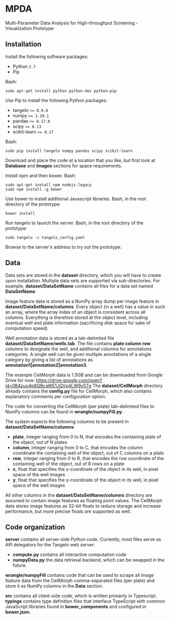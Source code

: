 # MPDA
Multi-Parameter Data Analysis for High-throughput Screening - Visualization Prototype

## Installation
Install the following software packages:
- Python `2.7`
- Pip

Bash:
```
sudo apt-get install python python-dev python-pip
```

Use Pip to install the following Python packages:
- tangelo `>= 0.9.0`
- numpy `>= 1.10.1`
- pandas `>= 0.17.0`
- scipy `>= 0.13`
- scikit-learn `>= 0.17`

Bash:
```
sudo pip install tangelo numpy pandas scipy scikit-learn
```

Download and place the code at a location that you like, but first look at __Database__ and __Images__ sections for space requirements.

Install npm and then bower. Bash:
```
sudo apt-get install npm nodejs-legacy
sudo npm install -g bower
```

Use bower to install additional Javascript libraries. Bash, in the root directory of the prototype:
```
bower install
```

Run tangelo to launch the server. Bash, in the root directory of the prototype:
```
sudo tangelo -c tangelo_config.yaml
```

Browse to the server's address to try out the prototype.

## Data
Data sets are stored in the __dataset__ directory, which you will have to create upon installation. Multiple data sets are supported via sub-directories. For example, __dataset/DataSetName__ contains all files for a data set named __DataSetName__.

Image feature data is stored as a NumPy array dump per image feature in __dataset/DataSetName/columns__. Every object (in a well) has a value in such an array, where the array index of an object is consistent across all columns. Everything is therefore stored at the object level, including eventual well and plate information (sacrificing disk space for sake of computation speed).

Well annotation data is stored as a tab-delimited file __dataset/DataSetName/wells.tab__. The file contains __plate   column  row__ columns to designate the well, and additional columns for annotations categories. A single well can be given multiple annotations of a single category by giving a list of annotations as __annotation1|annotation2|annotation3__.

The example CellMorph data is 1.5GB and can be downloaded from Google Drive for now: https://drive.google.com/open?id=0B4zuo4p8QBcaWE1JQVp4LW9vSTg
The __dataset/CellMorph__ directory already contains the __config.py__ file for CellMorph, which also contains explanatory comments per configuration option.

The code for converting the CellMorph (per plate) tab-delimited files to NumPy columns can be found in __wrangle/numpyFill.py__.

The system expects the following columns to be present in __dataset/DataSetName/columns__:
- __plate__, integer ranging from 0 to N, that encodes the containing plate of the object, out of N plates
- __column__, integer ranging from 0 to C, that encodes the column coordinate the containing well of the object, out of C columns on a plate
- __row__, integer ranging from 0 to R, that encodes the row coordinate of the containing well of the object, out of R rows on a plate
- __x__, float that specifies the x-coordinate of the object in its well, in pixel space of the well images
- __y__, float that specifies the y-coordinate of the object in its well, in pixel space of the well images

All other columns in the __dataset/DataSetName/columns__ directory are assumed to contain image features as floating point values. The CellMorph data stores image features as 32-bit floats to reduce storage and increase performance, but more precise floats are supported as well.

## Code organization
__server__ contains all server-side Python code. Currently, most files serve as API delegators for the Tangelo web server:
- __compute.py__ contains all interactive computation code
- __numpyData.py__ the data retrieval backend, which can be swapped in the future.

__wrangle/numpyFill__ contains code that can be used to scrape all image feature data from the CellMorph comma-separated files (per plate) and store it as NumPy columns in the __Data__ section.

__src__ contains all client-side code, which is written primarily in Typescript. __typings__ contains type definition files that interface TypeScript with common JavaScript libraries found in __bower_components__ and configured in __bower.json__.